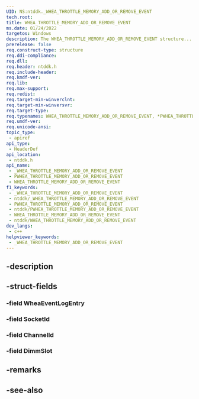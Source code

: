 ```yaml
---
UID: NS:ntddk._WHEA_THROTTLE_MEMORY_ADD_OR_REMOVE_EVENT
tech.root: 
title: WHEA_THROTTLE_MEMORY_ADD_OR_REMOVE_EVENT
ms.date: 01/24/2022
targetos: Windows
description: The WHEA_THROTTLE_MEMORY_ADD_OR_REMOVE_EVENT structure...
prerelease: false
req.construct-type: structure
req.ddi-compliance: 
req.dll: 
req.header: ntddk.h
req.include-header: 
req.kmdf-ver: 
req.lib: 
req.max-support: 
req.redist: 
req.target-min-winverclnt: 
req.target-min-winversvr: 
req.target-type: 
req.typenames: WHEA_THROTTLE_MEMORY_ADD_OR_REMOVE_EVENT, *PWHEA_THROTTLE_MEMORY_ADD_OR_REMOVE_EVENT
req.umdf-ver: 
req.unicode-ansi: 
topic_type:
 - apiref
api_type:
 - HeaderDef
api_location:
 - ntddk.h
api_name:
 - _WHEA_THROTTLE_MEMORY_ADD_OR_REMOVE_EVENT
 - PWHEA_THROTTLE_MEMORY_ADD_OR_REMOVE_EVENT
 - WHEA_THROTTLE_MEMORY_ADD_OR_REMOVE_EVENT
f1_keywords:
 - _WHEA_THROTTLE_MEMORY_ADD_OR_REMOVE_EVENT
 - ntddk/_WHEA_THROTTLE_MEMORY_ADD_OR_REMOVE_EVENT
 - PWHEA_THROTTLE_MEMORY_ADD_OR_REMOVE_EVENT
 - ntddk/PWHEA_THROTTLE_MEMORY_ADD_OR_REMOVE_EVENT
 - WHEA_THROTTLE_MEMORY_ADD_OR_REMOVE_EVENT
 - ntddk/WHEA_THROTTLE_MEMORY_ADD_OR_REMOVE_EVENT
dev_langs:
 - c++
helpviewer_keywords:
 - _WHEA_THROTTLE_MEMORY_ADD_OR_REMOVE_EVENT
---
```


## -description

## -struct-fields

### -field WheaEventLogEntry

### -field SocketId

### -field ChannelId

### -field DimmSlot

## -remarks

## -see-also

